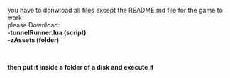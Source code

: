 you have to donwload all files except the README.md file for the game to work<br>
please Download:<br>
<b>-tunnelRunner.lua (script)<br>
-zAssets (folder)

<br>

then put it inside a folder of a disk and execute it</b>

